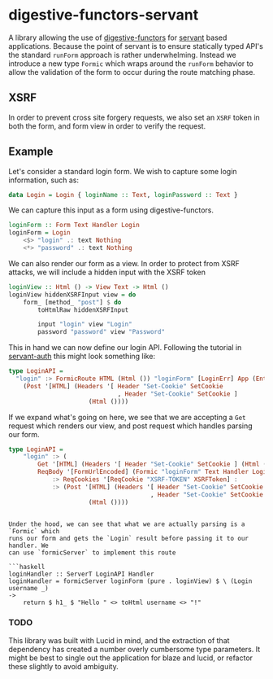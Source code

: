 # digestive-functors-servant

A library allowing the use of
[digestive-functors](http://hackage.haskell.org/package/digestive-functors) for
[servant](http://hackage.haskell.org/package/servant) based
applications. Because the point of servant is to ensure statically typed API's
the standard `runForm` approach is rather underwhelming. Instead we introduce a
new type `Formic` which wraps around the `runForm` behavior to allow the
validation of the form to occur during the route matching phase.

## XSRF

In order to prevent cross site forgery requests, we also set an `XSRF` token in
both the form, and form view in order to verify the request.

## Example

Let's consider a standard login form. We wish to capture some login information,
such as:

```haskell
data Login = Login { loginName :: Text, loginPassword :: Text }
```

We can capture this input as a form using digestive-functors.

```haskell
loginForm :: Form Text Handler Login
loginForm = Login
    <$> "login" .: text Nothing
    <*> "password" .: text Nothing
```

We can also render our form as a view. In order to protect from XSRF attacks,
we will include a hidden input with the XSRF token

```haskell
loginView :: Html () -> View Text -> Html ()
loginView hiddenXSRFInput view = do
    form_ [method_ "post"] $ do
        toHtmlRaw hiddenXSRFInput

        input "login" view "Login"
        password "password" view "Password"
```

This in hand we can now define our login API. Following the tutorial in
[servant-auth](http://github.com/haskell-servant/servant-auth#readme) this might
look something like:

```haskell
type LoginAPI =
  "login" :> FormicRoute HTML (Html ()) "loginForm" [LoginErr] App (Entity User)
    (Post '[HTML] (Headers '[ Header "Set-Cookie" SetCookie
                              , Header "Set-Cookie" SetCookie ]
                      (Html ())))
```

If we expand what's going on here, we see that we are accepting a `Get` request
which renders our view, and post request which handles parsing our form.

```haskell
type LoginAPI =
    "login" :> (
        Get '[HTML] (Headers '[ Header "Set-Cookie" SetCookie ] (Html ()) :<|>
        ReqBody '[FormUrlEncoded] (Formic "loginForm" Text Handler Login)
            :> ReqCookies '[ReqCookie "XSRF-TOKEN" XSRFToken] :
            :> (Post '[HTML] (Headers '[ Header "Set-Cookie" SetCookie
                                       , Header "Set-Cookie" SetCookie ]
                      (Html ())))
```
```

Under the hood, we can see that what we are actually parsing is a `Formic` which
runs our form and gets the `Login` result before passing it to our handler. We
can use `formicServer` to implement this route

```haskell
loginHandler :: ServerT LoginAPI Handler
loginHandler = formicServer loginForm (pure . loginView) $ \ (Login username _)
->
    return $ h1_ $ "Hello " <> toHtml username <> "!"

```

### TODO

This library was built with Lucid in mind, and the extraction of that dependency
has created a number overly cumbersome type parameters. It might be best to
single out the application for blaze and lucid, or refactor these slightly to
avoid ambiguity.
